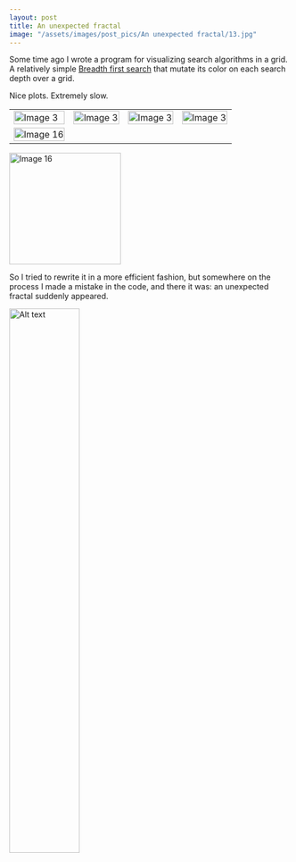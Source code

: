 ```yaml
---
layout: post
title: An unexpected fractal
image: "/assets/images/post_pics/An unexpected fractal/13.jpg"
---
```


Some time ago I wrote a program for visualizing search algorithms in a grid. A relatively simple [Breadth first search](https://en.wikipedia.org/wiki/Breadth-first_search) that mutate its color on each search depth over a grid.

Nice plots. Extremely slow.


<table>
  <tr>
    <td><img src="{{ site.baseurl }}/assets/images/example.gif" alt="Image 3" style="max-width: 200px; max-height: 200px; width: 100%; height: auto;"></td>
    <td><img src="{{ site.baseurl }}/assets/images/0.gif" alt="Image 3" style="max-width: 200px; max-height: 200px; width: 100%; height: auto;"></td>
    <td><img src="{{ site.baseurl }}/assets/images/post_pics/an_unexpected_fractal/1.jpg" alt="Image 3" style="max-width: 200px; max-height: 200px; width: 100%; height: auto;"></td>
    <td><img src="{{ site.baseurl }}/assets/images/post_pics/an_unexpected_fractal/profile.png" alt="Image 3" style="max-width: 200px; max-height: 200px; width: 100%; height: auto;"></td>
  </tr>
  <tr>
    <td><img src="{{ site.baseurl }}/assets/images/GIF.gif" alt="Image 16" style="max-width: 200px; max-height: 200px; width: 100%; height: auto;"></td>
  </tr>
</table>


  <tr>
    <td><img src="{{ site.baseurl }}/assets/images/GIF.gif" alt="Image 16" style="max-width: 200px; max-height: 200px; width: 100%; height: auto;"></td>
  </tr>


So I tried to rewrite it in a more efficient fashion, but somewhere on the process I made a mistake in the code, and there it was: an unexpected fractal suddenly appeared.

<img src="{{ site.baseurl }}/assets/images/example.gif" alt="Alt text" style="width:50%;">
